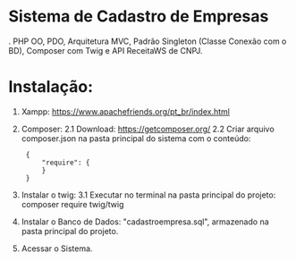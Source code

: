 # Sistema de Cadastro de Empresas

. PHP OO, PDO, Arquitetura MVC, Padrão Singleton (Classe Conexão com o BD), Composer com Twig e API ReceitaWS de CNPJ.

# Instalação:
1. Xampp: https://www.apachefriends.org/pt_br/index.html
2. Composer:
   2.1 Download: https://getcomposer.org/
   2.2 Criar arquivo composer.json na pasta principal do sistema com o conteúdo:

        {
            "require": {
            }
        }


 3. Instalar o twig:
   3.1 Executar no terminal na pasta principal do projeto: composer require twig/twig

 4. Instalar o Banco de Dados: "cadastroempresa.sql", armazenado na pasta principal do projeto.
 5. Acessar o Sistema.
 
